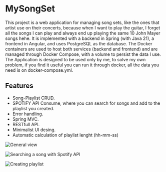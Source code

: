 # MySongSet
This project is a web application for managing song sets, like the ones that artist use on their concerts, because when I want to play the guitar, I forget all the songs I can play and always end up playing the same 10 John Mayer songs hehe.
It is implemented with a backend in Spring (with Java 21), a frontend in Angular, and uses PostgreSQL as the database. 
The Docker containers are used to host both services (backend and frontend) and are managed through Docker Compose, with a volume to persist the data I use.
The Application is designed to be used only by me, to solve my own problem, if you find it useful you can run it through docker, all the data you need is on docker-compose.yml.

## Features
- Song-Playlist CRUD.
- SPOTIFY API Consume, where you can search for songs and add to the playlist you created.
- Error handling.
- Spring MVC.
- RESTfull API.
- Minimalist UI desing.
- Automatic calculation of playlist lenght (hh-mm-ss)

![General view](https://github.com/user-attachments/assets/cdd61d98-beb6-494e-b276-3c4ff6d5a6a5)


![Searching a song with Spotify API](https://github.com/user-attachments/assets/ed1c890c-8f78-4278-8902-18e93c09d0e0)


![Creating playlist](https://github.com/user-attachments/assets/cbd266f0-04ad-4afe-920c-5ae2a39943d5)
